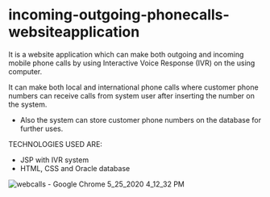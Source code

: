# incoming-outgoing-phonecalls-websiteapplication

It is a website application which can make both outgoing and incoming mobile phone calls by using Interactive Voice Response (IVR) on the  using computer.

It can make both local and international phone calls where customer phone numbers can receive calls from system user after inserting the number on the system.
- Also the system can store customer phone numbers on the database for further uses.

TECHNOLOGIES USED ARE:
- JSP with IVR system
- HTML, CSS and Oracle database

![webcalls - Google Chrome 5_25_2020 4_12_32 PM](https://user-images.githubusercontent.com/52234785/83404920-2b3de800-a414-11ea-9c0b-f62a5be9f825.gif)

